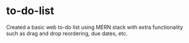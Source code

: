 # to-do-list
Created a basic web to-do list using MERN stack with extra functionality such as drag and drop reordering, due dates, etc.
